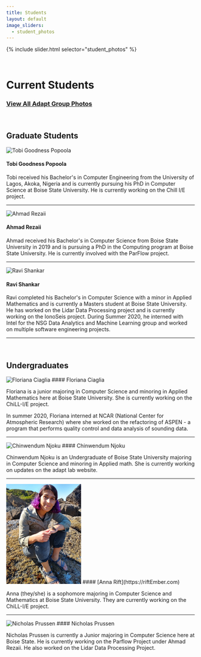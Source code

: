 ```yaml
---
title: Students
layout: default
image_sliders:
  - student_photos
---
```


[comment]: <> (Adding Students to the List.)
[comment]: <> (1. Make sure images of students are at a 300px by 300px resolution for consistency.)
[comment]: <> (2. Refer to Dr. Olschanowsky for the hierarchy of students if confused.)
[comment]: <> (3. The template for student bios is as follows.)
[comment]: <> ([Student Name] has [completed education] and is working on [current education]. He/She is currently working on [Adapt Project]. If you have any questions regarding this, please refer to previous examples.)
[comment]: <> (4. Keep Alumni profiles short and sweet.)
[comment]: <> (For documentation on how to edit the student slider, please refer to the documentation on index.md)
[comment]: <> (The difference is the slider is titled differently in the sliders.yml file as well as all imgages being stored in assets/img/studentcarousel)


{% include slider.html selector="student_photos" %}

<br>

# Current Students

### [View All Adapt Group Photos](group.md)

<br>

## Graduate Students

![Tobi Goodness Popoola](/assets/img/tobi-2-1-.jpg)

#### Tobi Goodness Popoola

Tobi received his Bachelor's in Computer Engineering from the University of Lagos, Akoka, Nigeria and is currently pursuing his PhD in Computer Science at Boise State University. He is currently working on the Chill I/E project.

* * *

![Ahmad Rezaii](/assets/img/Ahmad.png)

#### Ahmad Rezaii

Ahmad received his Bachelor's in Computer Science from Boise State University in 2019 and is pursuing a PhD in the Computing program at Boise State University. He is currently involved with the ParFlow project.

* * *



![Ravi Shankar](/assets/img/Ravi.png)

#### Ravi Shankar

Ravi completed his Bachelor's in Computer Science with a minor in Applied Mathematics and is currently a Masters student at Boise State University. He has worked on the Lidar Data Processing project and is currently working on the IonoSeis project. During Summer 2020, he interned with Intel for the NSG Data Analytics and Machine Learning group and worked on multiple software engineering projects.

* * *
<br>

## Undergraduates

<img src="/assets/img/Flo.jpeg" height="350" alt="Floriana Ciaglia" />
#### Floriana Ciaglia

Floriana is a junior majoring in Computer Science and minoring in Applied Mathematics here at Boise State University. She is currently working on the ChiLL-I/E project.

In summer 2020, Floriana interned at NCAR (National Center for Atmospheric Research) where she worked on the refactoring of ASPEN - a program that performs quality control and data analysis of sounding data.

* * *


<img src="/assets/img/Chinwe.jpeg" width="200" alt="Chinwendum Njoku" />
#### Chinwendum Njoku

Chinwendum Njoku is an Undergraduate of Boise State University majoring in Computer Science and minoring in Applied math. She is currently working on updates on the adapt lab website.

* * *

<img src="/assets/img/Anna.jpeg" width="200" alt="Anna Rift" />
#### [Anna Rift](https://riftEmber.com)

Anna (they/she) is a sophomore majoring in Computer Science and Mathematics at Boise State University. They are currently working on the ChiLL-I/E project.


* * *

<img src="/assets/img/Nicholas.jpeg" height="350" alt="Nicholas Prussen" />
#### Nicholas Prussen

Nicholas Prussen is currently a Junior majoring in Computer Science here at Boise State.   He is currently working on the Parflow Project under Ahmad Rezaii. He also worked on the Lidar Data Processing
Project.


<br>


